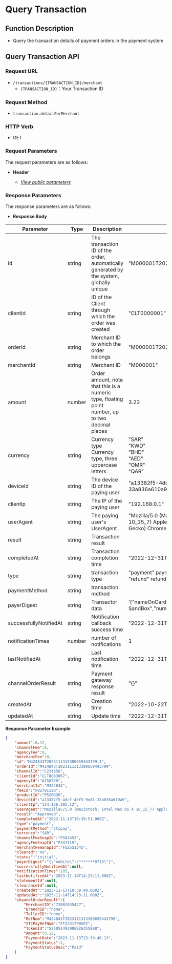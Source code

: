 # Query Transaction

## Function Description

- Query the transaction details of payment orders in the payment system

## Query Transaction API

### Request URL

- `/transactions/{TRANSACTION_ID}/merchant`
  - `{TRANSACTION_ID}`：Your Transaction ID

### Request Method

- `transaction.detailForMerchant`

### HTTP Verb

- GET

### Request Parameters

The request parameters are as follows:

- **Header**

  - [_View public parameters_](/en/payinApi/callMethod/callMethod#public-parameters)

### Response Parameters

The response parameters are as follows:

- **Response Body**

| **Parameter**          | **Type** | **Description**                                                                                 | **Example**                                                                                                             |
| ---------------------- | -------- | ----------------------------------------------------------------------------------------------- | ----------------------------------------------------------------------------------------------------------------------- |
| id                     | string   | The transaction ID of the order, automatically generated by the system, globally unique         | "M000001T2022101023455774363043_1"                                                                                      |
| clientId               | string   | ID of the Client through which the order was created                                            | "CLT0000001"                                                                                                            |
| orderId                | string   | Merchant ID to which the order belongs                                                          | "M000001T2022101023455774363043"                                                                                        |
| merchantId             | string   | Merchant ID                                                                                     | "M000001"                                                                                                               |
| amount                 | number   | Order amount, note that this is a numeric type, floating point number, up to two decimal places | 3.23                                                                                                                    |
| currency               | string   | Currency type Currency type, three uppercase letters                                            | "SAR"<br>"KWD"<br>"BHD"<br>"AED"<br>"OMR"<br>"QAR"                                                                         |
| deviceId               | string   | The device ID of the paying user                                                                | "a13382f5-4dcf-4ef5-9e81-33a836a610a9"                                                                                  |
| clientIp               | string   | The IP of the paying user                                                                       | "192.168.0.1"                                                                                                           |
| userAgent              | string   | The paying user's UserAgent                                                                     | "Mozilla/5.0 (Macintosh; Intel Mac OS X 10_15_7) AppleWebKit/537.36 (KHTML, like Gecko) Chrome/118.0.0.0 Safari/537.36" |
| result                 | string   | Transaction result                                                                              |                                                                                                                         |
| completedAt            | string   | Transaction completion time                                                                     | "2022-12-31T12:53:17.000Z"                                                                                              |
| type                   | string   | transaction type                                                                                | "payment" payment<br>"refund" refund                                                                                    |
| paymentMethod          | string   | transaction method                                                                              |                                                                                                                         |
| payerDigest            | string   | Transactor data                                                                                 | '{"nameOnCard":"MasterCard SandBox","number":"512345xxxxxx0008"}'                                                       |
| successfullyNotifiedAt | string   | Notification callback success time                                                              | "2022-12-31T12:53:17.000Z"                                                                                              |
| notificationTimes      | number   | number of notifications                                                                         | 1                                                                                                                       |
| lastNotifiedAt         | string   | Last notification time                                                                          | "2022-12-31T12:53:17.000Z"                                                                                              |
| channelOrderResult     | string   | Payment gateway response result                                                                 | "{}"                                                                                                                    |
| createdAt              | string   | Creation time                                                                                   | "2022-10-22T12:00:21.000Z"                                                                                              |
| updatedAt              | string   | Update time                                                                                     | "2022-12-31T12:53:17.000Z"                                                                                              |

**Response Parameter Example**

```json
{
    "amount":0.12,
    "channelFee":0,
    "agencyFee":0,
    "merchantFee":0,
    "id":"M424843T2023111313380659443799_1",
    "orderId":"M424843T2023111313380659443799",
    "channelId":"C231656",
    "clientId":"CLT8083667",
    "agencyId":"A158770",
    "merchantId":"M424843",
    "feeId":"F02701120",
    "productId":"P520636",
    "deviceId":"a13382f5-4dcf-4ef5-9e81-33a836a610a9",
    "clientIp":"124.126.202.12",
    "userAgent":"Mozilla\/5.0 (Macintosh; Intel Mac OS X 10_15_7) AppleWebKit\/537.36 (KHTML, like Gecko) Chrome\/119.0.0.0 Safari\/537.36",
    "result":"Approved",
    "completedAt":"2023-11-13T10:39:51.000Z",
    "type":"payment",
    "paymentMethod":"stcpay",
    "currency":"SAR",
    "channelFeeSnapId":"FS83453",
    "agencyFeeSnapId":"FS47115",
    "merchantFeeSnapId":"FS2551345",
    "cleared":"no",
    "status":"initial",
    "payerDigest":"{\"mobile\":\"******0713\"}",
    "successfullyNotifiedAt":null,
    "notificationTimes":105,
    "lastNotifiedAt":"2023-11-14T14:23:11.000Z",
    "statementId":null,
    "clearanceId":null,
    "createdAt":"2023-11-13T10:39:40.000Z",
    "updatedAt":"2023-11-14T14:23:11.000Z",
    "channelOrderResult":{
        "MerchantID":"72002035477",
        "BranchID":"none",
        "TellerID":"none",
        "RefNum":"M424843T2023111313380659443799",
        "STCPayRefNum":"FT23317FWXPZ",
        "TokenId":"525051493906926355088",
        "Amount":0.12,
        "PaymentDate":"2023-11-13T13:39:40.13",
        "PaymentStatus":2,
        "PaymentStatusDesc":"Paid"
    }
}
```
